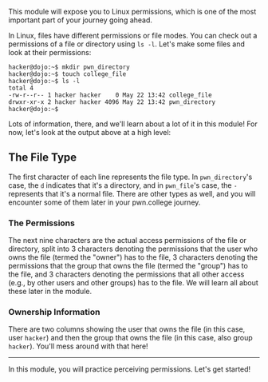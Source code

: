 This module will expose you to Linux permissions, which is one of the most important part of your journey going ahead. 

In Linux, files have different permissions or file modes. You can check out a permissions of a file or directory using `ls -l`.
Let's make some files and look at their permissions:

```console
hacker@dojo:~$ mkdir pwn_directory
hacker@dojo:~$ touch college_file
hacker@dojo:~$ ls -l
total 4
-rw-r--r-- 1 hacker hacker    0 May 22 13:42 college_file
drwxr-xr-x 2 hacker hacker 4096 May 22 13:42 pwn_directory
hacker@dojo:~$
```

Lots of information, there, and we'll learn about a lot of it in this module!
For now, let's look at the output above at a high level:

## The File Type

The first character of each line represents the file type.
In `pwn_directory`'s case, the `d` indicates that it's a directory, and in `pwn_file`'s case, the `-` represents that it's a normal file.
There are other types as well, and you will encounter some of them later in your pwn.college journey.

### The Permissions

The next nine characters are the actual access permissions of the file or directory, split into 3 characters denoting the permissions that the user who owns the file (termed the "owner") has to the file, 3 characters denoting the permissions that the group that owns the file (termed the "group") has to the file, and 3 characters denoting the permissions that all other access (e.g., by other users and other groups) has to the file.
We will learn all about these later in the module.

### Ownership Information

There are two columns showing the user that owns the file (in this case, user `hacker`) and then the group that owns the file (in this case, also group `hacker`).
You'll mess around with that here!

----

In this module, you will practice perceiving permissions.
Let's get started!
